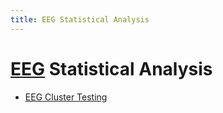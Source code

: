 ```yaml
---
title: EEG Statistical Analysis
---
```


# [EEG](EEG.md) Statistical Analysis
- [EEG Cluster Testing](EEG%20Cluster%20Testing.md)
































































































